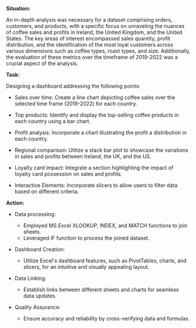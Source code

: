 **Situation:**

An in-depth analysis was necessary for a dataset comprising orders, customers, and products, with a specific focus on unraveling the nuances of coffee sales and profits in Ireland, the United Kingdom, and the United States. The key areas of interest encompassed sales quantity, profit distribution, and the identification of the most loyal customers across various dimensions such as coffee types, roast types, and size. Additionally, the evaluation of these metrics over the timeframe of 2019-2022 was a crucial aspect of the analysis.

**Task:**

Designing a dashboard addressing the following points:

- Sales over time: Create a line chart depicting coffee sales over the selected time frame (2019-2022) for each country.
  
- Top products: Identify and display the top-selling coffee products in each country using a bar chart.
  
- Profit analysis: Incorporate a chart illustrating the profit a distribution in each country.
  
- Regional comparison: Utilize a stack bar plot to showcase the variations in sales and profits between Ireland, the UK, and the US.
  
- Loyalty card impact: Integrate a section highlighting the impact of loyalty card possession on sales and profits.
  
- Interactive Elements: Incorporate slicers to allow users to filter data based on different criteria.

**Action:**

- Data processing:
  - Employed MS Excel XLOOKUP, INDEX, and MATCH functions to join sheets.
  - Leveraged IF function to process the joined dataset.
  
- Dashboard Creation:
  - Utilize Excel's dashboard features, such as PivotTables, charts, and slicers, for an intuitive and visually appealing layout.
- Data Linking:
  - Establish links between different sheets and charts for seamless data updates.
- Quality Assurance:
  - Ensure accuracy and reliability by cross-verifying data and formulas.
